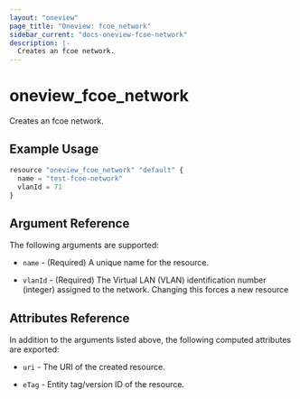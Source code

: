 ```yaml
---
layout: "oneview"
page_title: "Oneview: fcoe_network"
sidebar_current: "docs-oneview-fcoe-network"
description: |-
  Creates an fcoe network.
---
```


# oneview\_fcoe\_network

Creates an fcoe network.

## Example Usage

```js
resource "oneview_fcoe_network" "default" {
  name = "test-fcoe-network"
  vlanId = 71
}
```

## Argument Reference

The following arguments are supported: 

* `name` - (Required) A unique name for the resource.

* `vlanId` - (Required) The Virtual LAN (VLAN) identification number (integer) assigned to the network. 
Changing this forces a new resource

## Attributes Reference

In addition to the arguments listed above, the following computed attributes are exported:

* `uri` - The URI of the created resource.

* `eTag` - Entity tag/version ID of the resource.

